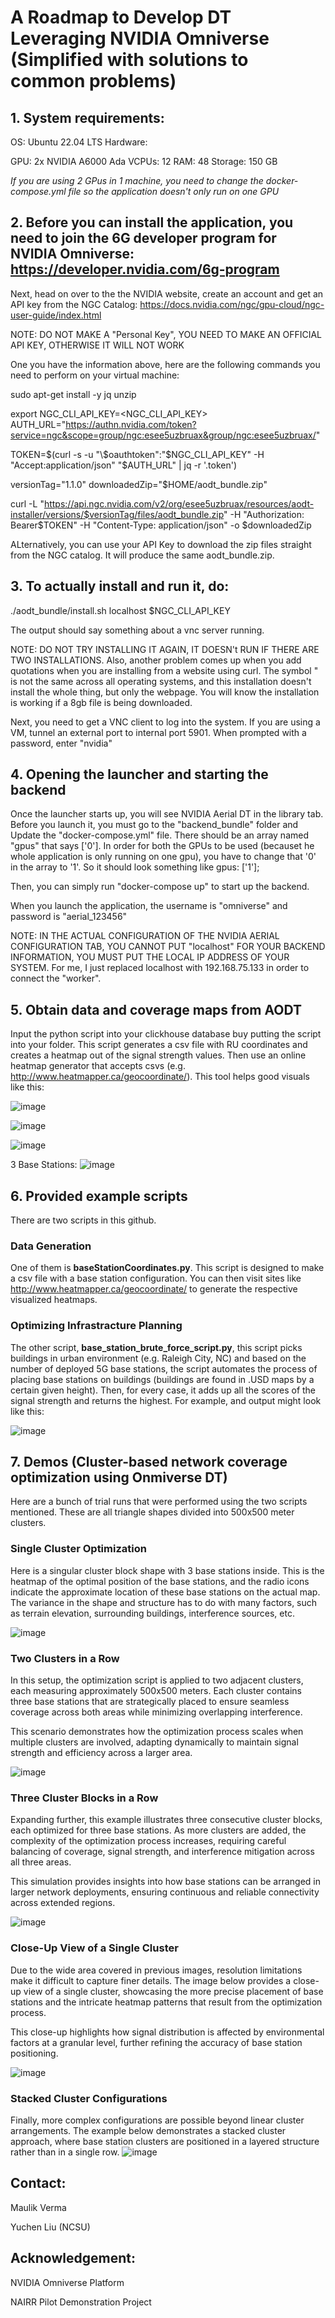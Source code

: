 # A Roadmap to Develop DT Leveraging NVIDIA Omniverse (Simplified with solutions to common problems)

## 1. System requirements:

OS: Ubuntu 22.04 LTS
Hardware: 

  GPU: 2x NVIDIA A6000 Ada 
  VCPUs: 12
  RAM: 48
  Storage: 150 GB

*If you are using 2 GPus in 1 machine, you need to change the docker-compose.yml file so the application doesn't only run on one GPU*


## 2. Before you can install the application, you need to join the 6G developer program for NVIDIA Omniverse: https://developer.nvidia.com/6g-program
Next, head on over to the the NVIDIA website, create an account and get an API key from the NGC Catalog: https://docs.nvidia.com/ngc/gpu-cloud/ngc-user-guide/index.html

NOTE: DO NOT MAKE A "Personal Key", YOU NEED TO MAKE AN OFFICIAL API KEY, OTHERWISE IT WILL NOT WORK


One you have the information above, here are the following commands you need to perform on your virtual machine:

sudo apt-get install -y jq unzip 

export NGC_CLI_API_KEY=<NGC_CLI_API_KEY>
AUTH_URL="https://authn.nvidia.com/token?service=ngc&scope=group/ngc:esee5uzbruax&group/ngc:esee5uzbruax/"

TOKEN=$(curl -s -u "\$oauthtoken":"$NGC_CLI_API_KEY" -H "Accept:application/json" "$AUTH_URL" | jq -r '.token')

versionTag="1.1.0"
downloadedZip="$HOME/aodt_bundle.zip"

curl -L "https://api.ngc.nvidia.com/v2/org/esee5uzbruax/resources/aodt-installer/versions/$versionTag/files/aodt_bundle.zip" -H "Authorization: Bearer$TOKEN" -H "Content-Type: application/json" -o $downloadedZip

ALternatively, you can use your API Key to download the zip files straight from the NGC catalog. It will produce the same aodt_bundle.zip.

## 3. To actually install and run it, do:

./aodt_bundle/install.sh localhost $NGC_CLI_API_KEY



The output should say something about a vnc server running.

NOTE: DO NOT TRY INSTALLING IT AGAIN, IT DOESN't RUN IF THERE ARE TWO INSTALLATIONS. Also, another problem comes up when you add quotations when you are installing from a website using curl. The symbol " is not the same across all operating systems, and this installation doesn't install the whole thing, but only the webpage. You will know the installation is working if a 8gb file is being downloaded.

Next, you need to get a VNC client to log into the system. If you are using a VM, tunnel an external port to internal port 5901. When prompted with a password, enter "nvidia"

## 4. Opening the launcher and starting the backend
Once the launcher starts up, you will see NVIDIA Aerial DT in the library tab. Before you launch it, you must go to the "backend_bundle" folder and Update the "docker-compose.yml" file. There should be an array named "gpus" that says ['0']. In order for both the GPUs to be used (becauset he whole application is only running on one gpu), you have to change that '0' in the array to '1'. So it should look something like gpus: ['1'];

Then, you can simply run "docker-compose up" to start up the backend. 

When you launch the application, the username is "omniverse" and password is "aerial_123456" 

NOTE: IN THE ACTUAL CONFIGURATION OF THE NVIDIA AERIAL CONFIGURATION TAB, YOU CANNOT PUT "localhost" FOR YOUR BACKEND INFORMATION, YOU MUST PUT THE LOCAL IP ADDRESS OF YOUR SYSTEM. For me, I just replaced localhost with 192.168.75.133 in order to connect the "worker".


## 5. Obtain data and coverage maps from AODT

Input the python script into your clickhouse database buy putting the script into your folder. This script generates a csv file with RU coordinates and creates a heatmap out of the signal strength values. Then use an online heatmap generator that accepts csvs (e.g. http://www.heatmapper.ca/geocoordinate/). This tool helps good visuals like this:


![image](https://github.com/user-attachments/assets/38e1231a-bd23-4609-97d3-3d42df15d637)

![image](https://github.com/user-attachments/assets/58ad7342-1d78-47e3-b11b-a1e8057c3715)

![image](https://github.com/user-attachments/assets/840cd2f4-9790-4920-ad3d-a31972423755)

3 Base Stations:
![image](https://github.com/user-attachments/assets/2b83c732-c665-4f77-820c-a0d5ba490d7b)





## 6. Provided example scripts

There are two scripts in this github.

### Data Generation 
One of them is **baseStationCoordinates.py**. This script is designed to make a csv file with a base station configuration. You can then visit sites like http://www.heatmapper.ca/geocoordinate/ to generate the respective visualized heatmaps.

### Optimizing Infrastracture Planning 
The other script, **base_station_brute_force_script.py**, this script picks buildings in urban environment (e.g. Raleigh City, NC) and based on the number of deployed 5G base stations, the script automates the process of placing base stations on buildings (buildings are found in .USD maps by a certain given height). Then, for every case, it adds up all the scores of the signal strength and returns the highest. For example, and output might look like this:




![image](https://github.com/user-attachments/assets/92963036-80c1-474e-bb51-0b0580e5f9c9)



## 7. Demos (Cluster-based network coverage optimization using Onmiverse DT)

Here are a bunch of trial runs that were performed using the two scripts mentioned. These are all triangle shapes divided into 500x500 meter clusters.


### Single Cluster Optimization
Here is a singular cluster block shape with 3 base stations inside. This is the heatmap of the optimal position of the base stations, and the radio icons indicate the approximate location of these base stations on the actual map. The variance in the shape and structure has to do with many factors, such as terrain elevation, surrounding buildings, interference sources, etc.

![image](https://github.com/user-attachments/assets/691b8dcb-28fc-4e59-8708-89e933efd1ba)



### Two Clusters in a Row
In this setup, the optimization script is applied to two adjacent clusters, each measuring approximately 500x500 meters. Each cluster contains three base stations that are strategically placed to ensure seamless coverage across both areas while minimizing overlapping interference.

This scenario demonstrates how the optimization process scales when multiple clusters are involved, adapting dynamically to maintain signal strength and efficiency across a larger area.

![image](https://github.com/user-attachments/assets/5f971515-159e-4360-a501-d28f384a9640)


### Three Cluster Blocks in a Row

Expanding further, this example illustrates three consecutive cluster blocks, each optimized for three base stations. As more clusters are added, the complexity of the optimization process increases, requiring careful balancing of coverage, signal strength, and interference mitigation across all three areas.

This simulation provides insights into how base stations can be arranged in larger network deployments, ensuring continuous and reliable connectivity across extended regions.

![image](https://github.com/user-attachments/assets/4c8ba79e-7935-40f5-af42-a18fbb8b2a30)


### Close-Up View of a Single Cluster
Due to the wide area covered in previous images, resolution limitations make it difficult to capture finer details. The image below provides a close-up view of a single cluster, showcasing the more precise placement of base stations and the intricate heatmap patterns that result from the optimization process.

This close-up highlights how signal distribution is affected by environmental factors at a granular level, further refining the accuracy of base station positioning.

![image](https://github.com/user-attachments/assets/79d0016c-a2f7-4898-a3f0-49eea525c0a3)

### Stacked Cluster Configurations

Finally, more complex configurations are possible beyond linear cluster arrangements. The example below demonstrates a stacked cluster approach, where base station clusters are positioned in a layered structure rather than in a single row.
![image](https://github.com/user-attachments/assets/fbf931a0-b370-4392-beaa-279a93b4c3b5)




## Contact:
Maulik Verma

Yuchen Liu (NCSU) 

## Acknowledgement:
NVIDIA Omniverse Platform 

NAIRR Pilot Demonstration Project




